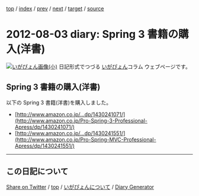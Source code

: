 [top](../index.html) 
 / [index](index.html) 
 / [prev](https://igapyon.github.io/diary/2012/ig120730.html) 
 / [next](https://igapyon.github.io/diary/2012/ig120826.html) 
 / [target](https://igapyon.github.io/diary/2012/ig120803.html) 
 / [source](https://github.com/igapyon/diary/blob/gh-pages/2012/ig120803.html.src.md) 

2012-08-03 diary: Spring 3 書籍の購入(洋書)
=====================================================================================================
[![いがぴょん画像(小)](https://igapyon.github.io/diary/images/iga200306s.jpg "いがぴょん")](https://igapyon.github.io/diary/memo/memoigapyon.html) 日記形式でつづる [いがぴょん](https://igapyon.github.io/diary/memo/memoigapyon.html)コラム ウェブページです。

## Spring 3 書籍の購入(洋書)

以下の Spring 3 書籍(洋書)を購入しました。

* [http://www.amazon.co.jp/...dp/1430241071/](http://www.amazon.co.jp/Pro-Spring-3-Professional-Apress/dp/1430241071/)
* [http://www.amazon.co.jp/...dp/1430241551/](http://www.amazon.co.jp/Pro-Spring-MVC-Professional-Apress/dp/1430241551/)



----------------------------------------------------------------------------------------------------

## この日記について

[Share on Twitter](https://twitter.com/intent/tweet?hashtags=igapyon%2Cdiary%2C%E3%81%84%E3%81%8C%E3%81%B4%E3%82%87%E3%82%93&text=Spring+3+%E6%9B%B8%E7%B1%8D%E3%81%AE%E8%B3%BC%E5%85%A5%28%E6%B4%8B%E6%9B%B8%29&url=https%3A%2F%2Figapyon.github.io%2Fdiary%2F2012%2Fig120803.html) / [top](../index.html) / [いがぴょんについて](https://igapyon.github.io/diary/memo/memoigapyon.html) / [Diary Generator](https://github.com/igapyon/igapyonv3)
